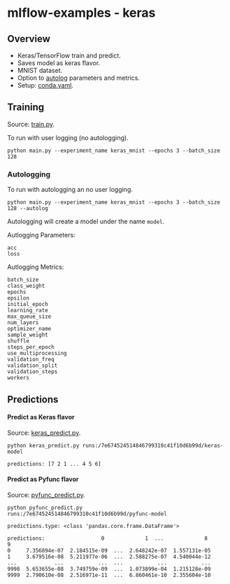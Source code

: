 # mlflow-examples - keras

## Overview
* Keras/TensorFlow train and predict.
* Saves model as keras flavor.
* MNIST dataset.
* Option to [autolog](https://mlflow.org/docs/latest/python_api/mlflow.keras.html#mlflow.keras.autolog) parameters and metrics.
* Setup: [conda.yaml](conda.yaml).

## Training

Source: [train.py](train.py).

To run with user logging (no autologging).
```
python main.py --experiment_name keras_mnist --epochs 3 --batch_size 128
```

### Autologging
To run with autologging an no user logging. 
```
python main.py --experiment_name keras_mnist --epochs 3 --batch_size 128 --autolog
```
Autologging will create a model under the name `model`.

Autlogging Parameters:
```
acc
loss
```
Autlogging Metrics:
```
batch_size
class_weight
epochs
epsilon
initial_epoch
learning_rate
max_queue_size
num_layers
optimizer_name
sample_weight
shuffle
steps_per_epoch
use_multiprocessing
validation_freq
validation_split
validation_steps
workers

```

## Predictions

#### Predict as Keras flavor

Source: [keras_predict.py](keras_predict.py).
```
python keras_predict.py runs:/7e674524514846799310c41f10d6b99d/keras-model
```

```
predictions: [7 2 1 ... 4 5 6]
```

#### Predict as Pyfunc flavor

Source: [pyfunc_predict.py](pyfunc_predict.py).
```
python pyfunc_predict.py runs:/7e674524514846799310c41f10d6b99d/pyfunc-model
```

```
predictions.type: <class 'pandas.core.frame.DataFrame'>

predictions:                  0             1  ...             8             9
0     7.356894e-07  2.184515e-09  ...  2.648242e-07  1.557131e-05
1     3.679516e-08  5.211977e-06  ...  2.588275e-07  4.540044e-12
...            ...           ...  ...           ...           ...
9998  5.653655e-08  3.749759e-09  ...  1.073899e-04  1.215128e-09
9999  2.790610e-08  2.516971e-11  ...  6.860461e-10  2.355604e-10

```
